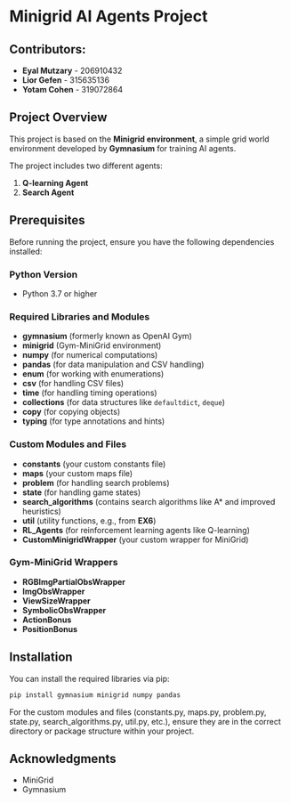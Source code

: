 # Minigrid AI Agents Project

## Contributors:
- **Eyal Mutzary** - 206910432  
- **Lior Gefen** - 315635136  
- **Yotam Cohen** - 319072864  

## Project Overview
This project is based on the **Minigrid environment**, a simple grid world environment developed by **Gymnasium** for training AI agents.

The project includes two different agents:
1. **Q-learning Agent**
2. **Search Agent**

## Prerequisites
Before running the project, ensure you have the following dependencies installed:

### Python Version
- Python 3.7 or higher

### Required Libraries and Modules
- **gymnasium** (formerly known as OpenAI Gym)
- **minigrid** (Gym-MiniGrid environment)
- **numpy** (for numerical computations)
- **pandas** (for data manipulation and CSV handling)
- **enum** (for working with enumerations)
- **csv** (for handling CSV files)
- **time** (for handling timing operations)
- **collections** (for data structures like `defaultdict`, `deque`)
- **copy** (for copying objects)
- **typing** (for type annotations and hints)

### Custom Modules and Files
- **constants** (your custom constants file)
- **maps** (your custom maps file)
- **problem** (for handling search problems)
- **state** (for handling game states)
- **search_algorithms** (contains search algorithms like A* and improved heuristics)
- **util** (utility functions, e.g., from **EX6**)
- **RL_Agents** (for reinforcement learning agents like Q-learning)
- **CustomMinigridWrapper** (your custom wrapper for MiniGrid)

### Gym-MiniGrid Wrappers
- **RGBImgPartialObsWrapper**
- **ImgObsWrapper**
- **ViewSizeWrapper**
- **SymbolicObsWrapper**
- **ActionBonus**
- **PositionBonus**

## Installation
You can install the required libraries via pip:

```bash
pip install gymnasium minigrid numpy pandas
```

For the custom modules and files (constants.py, maps.py, problem.py, state.py, search_algorithms.py, util.py, etc.),
ensure they are in the correct directory or package structure within your project.

## Acknowledgments
- MiniGrid
- Gymnasium

